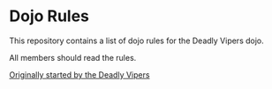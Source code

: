 Dojo Rules
==========

This repository contains a list of dojo rules for the Deadly Vipers dojo.

All members should read the rules.

[Originally started by the Deadly Vipers](https://github.com/deadlyvipers)

